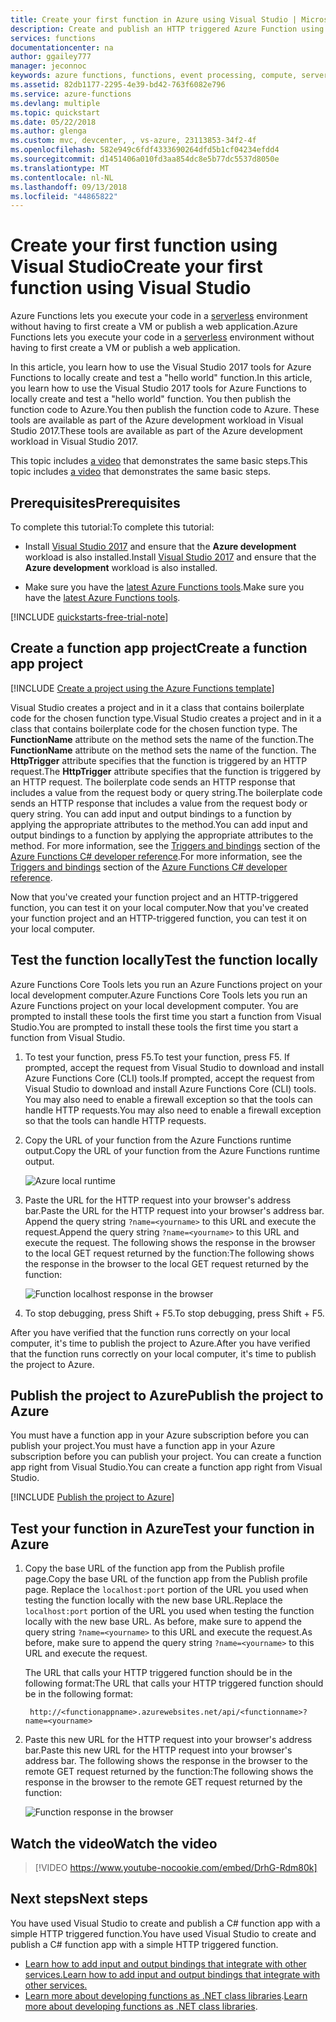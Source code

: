 ```yaml
---
title: Create your first function in Azure using Visual Studio | Microsoft Docs
description: Create and publish an HTTP triggered Azure Function using Visual Studio.
services: functions
documentationcenter: na
author: ggailey777
manager: jeconnoc
keywords: azure functions, functions, event processing, compute, serverless architecture
ms.assetid: 82db1177-2295-4e39-bd42-763f6082e796
ms.service: azure-functions
ms.devlang: multiple
ms.topic: quickstart
ms.date: 05/22/2018
ms.author: glenga
ms.custom: mvc, devcenter, , vs-azure, 23113853-34f2-4f
ms.openlocfilehash: 582e949c6fdf4333690264dfd5b1cf04234efdd4
ms.sourcegitcommit: d1451406a010fd3aa854dc8e5b77dc5537d8050e
ms.translationtype: MT
ms.contentlocale: nl-NL
ms.lasthandoff: 09/13/2018
ms.locfileid: "44865822"
---
```

# <a name="create-your-first-function-using-visual-studio"></a><span data-ttu-id="3b56e-104">Create your first function using Visual Studio</span><span class="sxs-lookup"><span data-stu-id="3b56e-104">Create your first function using Visual Studio</span></span>

<span data-ttu-id="3b56e-105">Azure Functions lets you execute your code in a [serverless](https://azure.microsoft.com/overview/serverless-computing/) environment without having to first create a VM or publish a web application.</span><span class="sxs-lookup"><span data-stu-id="3b56e-105">Azure Functions lets you execute your code in a [serverless](https://azure.microsoft.com/overview/serverless-computing/) environment without having to first create a VM or publish a web application.</span></span>

<span data-ttu-id="3b56e-106">In this article, you learn how to use the Visual Studio 2017 tools for Azure Functions to locally create and test a "hello world" function.</span><span class="sxs-lookup"><span data-stu-id="3b56e-106">In this article, you learn how to use the Visual Studio 2017 tools for Azure Functions to locally create and test a "hello world" function.</span></span> <span data-ttu-id="3b56e-107">You then publish the function code to Azure.</span><span class="sxs-lookup"><span data-stu-id="3b56e-107">You then publish the function code to Azure.</span></span> <span data-ttu-id="3b56e-108">These tools are available as part of the Azure development workload in Visual Studio 2017.</span><span class="sxs-lookup"><span data-stu-id="3b56e-108">These tools are available as part of the Azure development workload in Visual Studio 2017.</span></span>

<span data-ttu-id="3b56e-109">This topic includes [a video](#watch-the-video) that demonstrates the same basic steps.</span><span class="sxs-lookup"><span data-stu-id="3b56e-109">This topic includes [a video](#watch-the-video) that demonstrates the same basic steps.</span></span>

## <a name="prerequisites"></a><span data-ttu-id="3b56e-110">Prerequisites</span><span class="sxs-lookup"><span data-stu-id="3b56e-110">Prerequisites</span></span>

<span data-ttu-id="3b56e-111">To complete this tutorial:</span><span class="sxs-lookup"><span data-stu-id="3b56e-111">To complete this tutorial:</span></span>

* <span data-ttu-id="3b56e-112">Install [Visual Studio 2017](https://azure.microsoft.com/downloads/) and ensure that the **Azure development** workload is also installed.</span><span class="sxs-lookup"><span data-stu-id="3b56e-112">Install [Visual Studio 2017](https://azure.microsoft.com/downloads/) and ensure that the **Azure development** workload is also installed.</span></span>

* <span data-ttu-id="3b56e-113">Make sure you have the [latest Azure Functions tools](functions-develop-vs.md#check-your-tools-version).</span><span class="sxs-lookup"><span data-stu-id="3b56e-113">Make sure you have the [latest Azure Functions tools](functions-develop-vs.md#check-your-tools-version).</span></span>

[!INCLUDE [quickstarts-free-trial-note](../../includes/quickstarts-free-trial-note.md)]

## <a name="create-a-function-app-project"></a><span data-ttu-id="3b56e-114">Create a function app project</span><span class="sxs-lookup"><span data-stu-id="3b56e-114">Create a function app project</span></span>

[!INCLUDE [Create a project using the Azure Functions template](../../includes/functions-vstools-create.md)]

<span data-ttu-id="3b56e-115">Visual Studio creates a project and in it a class that contains boilerplate code for the chosen function type.</span><span class="sxs-lookup"><span data-stu-id="3b56e-115">Visual Studio creates a project and in it a class that contains boilerplate code for the chosen function type.</span></span> <span data-ttu-id="3b56e-116">The **FunctionName** attribute on the method sets the name of the function.</span><span class="sxs-lookup"><span data-stu-id="3b56e-116">The **FunctionName** attribute on the method sets the name of the function.</span></span> <span data-ttu-id="3b56e-117">The **HttpTrigger** attribute specifies that the function is triggered by an HTTP request.</span><span class="sxs-lookup"><span data-stu-id="3b56e-117">The **HttpTrigger** attribute specifies that the function is triggered by an HTTP request.</span></span> <span data-ttu-id="3b56e-118">The boilerplate code sends an HTTP response that includes a value from the request body or query string.</span><span class="sxs-lookup"><span data-stu-id="3b56e-118">The boilerplate code sends an HTTP response that includes a value from the request body or query string.</span></span> <span data-ttu-id="3b56e-119">You can add input and output bindings to a function by applying the appropriate attributes to the method.</span><span class="sxs-lookup"><span data-stu-id="3b56e-119">You can add input and output bindings to a function by applying the appropriate attributes to the method.</span></span> <span data-ttu-id="3b56e-120">For more information, see the [Triggers and bindings](functions-dotnet-class-library.md#triggers-and-bindings) section of the [Azure Functions C# developer reference](functions-dotnet-class-library.md).</span><span class="sxs-lookup"><span data-stu-id="3b56e-120">For more information, see the [Triggers and bindings](functions-dotnet-class-library.md#triggers-and-bindings) section of the [Azure Functions C# developer reference](functions-dotnet-class-library.md).</span></span>

<span data-ttu-id="3b56e-121">Now that you've created your function project and an HTTP-triggered function, you can test it on your local computer.</span><span class="sxs-lookup"><span data-stu-id="3b56e-121">Now that you've created your function project and an HTTP-triggered function, you can test it on your local computer.</span></span>

## <a name="test-the-function-locally"></a><span data-ttu-id="3b56e-122">Test the function locally</span><span class="sxs-lookup"><span data-stu-id="3b56e-122">Test the function locally</span></span>

<span data-ttu-id="3b56e-123">Azure Functions Core Tools lets you run an Azure Functions project on your local development computer.</span><span class="sxs-lookup"><span data-stu-id="3b56e-123">Azure Functions Core Tools lets you run an Azure Functions project on your local development computer.</span></span> <span data-ttu-id="3b56e-124">You are prompted to install these tools the first time you start a function from Visual Studio.</span><span class="sxs-lookup"><span data-stu-id="3b56e-124">You are prompted to install these tools the first time you start a function from Visual Studio.</span></span>

1. <span data-ttu-id="3b56e-125">To test your function, press F5.</span><span class="sxs-lookup"><span data-stu-id="3b56e-125">To test your function, press F5.</span></span> <span data-ttu-id="3b56e-126">If prompted, accept the request from Visual Studio to download and install Azure Functions Core (CLI) tools.</span><span class="sxs-lookup"><span data-stu-id="3b56e-126">If prompted, accept the request from Visual Studio to download and install Azure Functions Core (CLI) tools.</span></span> <span data-ttu-id="3b56e-127">You may also need to enable a firewall exception so that the tools can handle HTTP requests.</span><span class="sxs-lookup"><span data-stu-id="3b56e-127">You may also need to enable a firewall exception so that the tools can handle HTTP requests.</span></span>

2. <span data-ttu-id="3b56e-128">Copy the URL of your function from the Azure Functions runtime output.</span><span class="sxs-lookup"><span data-stu-id="3b56e-128">Copy the URL of your function from the Azure Functions runtime output.</span></span>

    ![Azure local runtime](./media/functions-create-your-first-function-visual-studio/functions-vstools-f5.png)

3. <span data-ttu-id="3b56e-130">Paste the URL for the HTTP request into your browser's address bar.</span><span class="sxs-lookup"><span data-stu-id="3b56e-130">Paste the URL for the HTTP request into your browser's address bar.</span></span> <span data-ttu-id="3b56e-131">Append the query string `?name=<yourname>` to this URL and execute the request.</span><span class="sxs-lookup"><span data-stu-id="3b56e-131">Append the query string `?name=<yourname>` to this URL and execute the request.</span></span> <span data-ttu-id="3b56e-132">The following shows the response in the browser to the local GET request returned by the function:</span><span class="sxs-lookup"><span data-stu-id="3b56e-132">The following shows the response in the browser to the local GET request returned by the function:</span></span> 

    ![Function localhost response in the browser](./media/functions-create-your-first-function-visual-studio/functions-test-local-browser.png)

4. <span data-ttu-id="3b56e-134">To stop debugging, press Shift + F5.</span><span class="sxs-lookup"><span data-stu-id="3b56e-134">To stop debugging, press Shift + F5.</span></span>

<span data-ttu-id="3b56e-135">After you have verified that the function runs correctly on your local computer, it's time to publish the project to Azure.</span><span class="sxs-lookup"><span data-stu-id="3b56e-135">After you have verified that the function runs correctly on your local computer, it's time to publish the project to Azure.</span></span>

## <a name="publish-the-project-to-azure"></a><span data-ttu-id="3b56e-136">Publish the project to Azure</span><span class="sxs-lookup"><span data-stu-id="3b56e-136">Publish the project to Azure</span></span>

<span data-ttu-id="3b56e-137">You must have a function app in your Azure subscription before you can publish your project.</span><span class="sxs-lookup"><span data-stu-id="3b56e-137">You must have a function app in your Azure subscription before you can publish your project.</span></span> <span data-ttu-id="3b56e-138">You can create a function app right from Visual Studio.</span><span class="sxs-lookup"><span data-stu-id="3b56e-138">You can create a function app right from Visual Studio.</span></span>

[!INCLUDE [Publish the project to Azure](../../includes/functions-vstools-publish.md)]

## <a name="test-your-function-in-azure"></a><span data-ttu-id="3b56e-139">Test your function in Azure</span><span class="sxs-lookup"><span data-stu-id="3b56e-139">Test your function in Azure</span></span>

1. <span data-ttu-id="3b56e-140">Copy the base URL of the function app from the Publish profile page.</span><span class="sxs-lookup"><span data-stu-id="3b56e-140">Copy the base URL of the function app from the Publish profile page.</span></span> <span data-ttu-id="3b56e-141">Replace the `localhost:port` portion of the URL you used when testing the function locally with the new base URL.</span><span class="sxs-lookup"><span data-stu-id="3b56e-141">Replace the `localhost:port` portion of the URL you used when testing the function locally with the new base URL.</span></span> <span data-ttu-id="3b56e-142">As before, make sure to append the query string `?name=<yourname>` to this URL and execute the request.</span><span class="sxs-lookup"><span data-stu-id="3b56e-142">As before, make sure to append the query string `?name=<yourname>` to this URL and execute the request.</span></span>

    <span data-ttu-id="3b56e-143">The URL that calls your HTTP triggered function should be in the following format:</span><span class="sxs-lookup"><span data-stu-id="3b56e-143">The URL that calls your HTTP triggered function should be in the following format:</span></span>

        http://<functionappname>.azurewebsites.net/api/<functionname>?name=<yourname> 

2. <span data-ttu-id="3b56e-144">Paste this new URL for the HTTP request into your browser's address bar.</span><span class="sxs-lookup"><span data-stu-id="3b56e-144">Paste this new URL for the HTTP request into your browser's address bar.</span></span> <span data-ttu-id="3b56e-145">The following shows the response in the browser to the remote GET request returned by the function:</span><span class="sxs-lookup"><span data-stu-id="3b56e-145">The following shows the response in the browser to the remote GET request returned by the function:</span></span>

    ![Function response in the browser](./media/functions-create-your-first-function-visual-studio/functions-test-remote-browser.png)

## <a name="watch-the-video"></a><span data-ttu-id="3b56e-147">Watch the video</span><span class="sxs-lookup"><span data-stu-id="3b56e-147">Watch the video</span></span>

> [!VIDEO https://www.youtube-nocookie.com/embed/DrhG-Rdm80k]

## <a name="next-steps"></a><span data-ttu-id="3b56e-148">Next steps</span><span class="sxs-lookup"><span data-stu-id="3b56e-148">Next steps</span></span>

<span data-ttu-id="3b56e-149">You have used Visual Studio to create and publish a C# function app with a simple HTTP triggered function.</span><span class="sxs-lookup"><span data-stu-id="3b56e-149">You have used Visual Studio to create and publish a C# function app with a simple HTTP triggered function.</span></span>

* [<span data-ttu-id="3b56e-150">Learn how to add input and output bindings that integrate with other services.</span><span class="sxs-lookup"><span data-stu-id="3b56e-150">Learn how to add input and output bindings that integrate with other services.</span></span>](functions-develop-vs.md#add-bindings)
* <span data-ttu-id="3b56e-151">[Learn more about developing functions as .NET class libraries](functions-dotnet-class-library.md).</span><span class="sxs-lookup"><span data-stu-id="3b56e-151">[Learn more about developing functions as .NET class libraries](functions-dotnet-class-library.md).</span></span>
